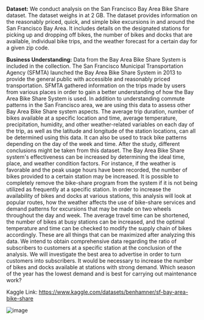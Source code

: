 ****Dataset:****
We conduct analysis on the San Francisco Bay Area Bike Share dataset. The dataset weighs in at 2 GB. The
dataset provides information on the reasonably priced, quick, and simple bike excursions in and around
the San Francisco Bay Area. It includes details on the designated stations for picking up and dropping off
bikes, the number of bikes and docks that are available, individual bike trips, and the weather forecast for
a certain day for a given zip code.


****Business Understanding:****
Data from the Bay Area Bike Share System is included in the collection. The San Francisco Municipal
Transportation Agency (SFMTA) launched the Bay Area Bike Share System in 2013 to provide the general
public with accessible and reasonably priced transportation. SFMTA gathered information on the trips
made by users from various places in order to gain a better understanding of how the Bay Area Bike
Share System is used.
In addition to understanding commute patterns in the San Francisco area, we are using this data to assess
other Bay Area Bike Share system aspects. The average trip duration, number of bikes available at a
specific location and time, average temperature, precipitation, humidity, and other weather-related
variables on each day of the trip, as well as the latitude and longitude of the station locations, can all be
determined using this data. It can also be used to track bike patterns depending on the day of the week
and time.
After the study, different conclusions might be taken from this dataset. The Bay Area Bike Share system's
effectiveness can be increased by determining the ideal time, place, and weather condition factors. For
instance, if the weather is favorable and the peak usage hours have been recorded, the number of bikes
provided to a certain station may be increased. It is possible to completely remove the bike-share
program from the system if it is not being utilized as frequently at a specific station.
In order to increase the availability of bikes and docks at various stations, this analysis will look at popular
routes, how the weather affects the use of bike-share services and demand patterns for excursions that
may be made on two wheels throughout the day and week. The average travel time can be shortened,
the number of bikes at busy stations can be increased, and the optimal temperature and time can be
checked to modify the supply chain of bikes accordingly. These are all things that can be maximized after
analyzing this data.
We intend to obtain comprehensive data regarding the ratio of subscribers to customers at a specific
station at the conclusion of the analysis. We will investigate the best area to advertise in order to turn
customers into subscribers. It would be necessary to increase the number of bikes and docks available at
stations with strong demand. Which season of the year has the lowest demand and is best for carrying
out maintenance work?

Kaggle Link: https://www.kaggle.com/datasets/benhamner/sf-bay-area-bike-share

![image](https://github.com/2607kushagra/Analysis-of-San-Francisco-Bay-Area-Bike-Share/assets/123271098/b3817468-06ba-49f1-80e1-9bb23733cb47)

